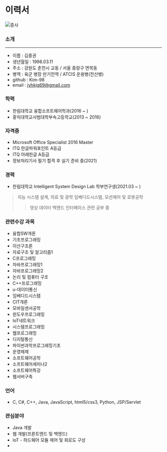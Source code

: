 # 이력서
![증사](https://user-images.githubusercontent.com/67696918/117563458-f5ec5080-b0e0-11eb-992b-5ed6b3692985.png)

### 소개
--------------------------
* 이름 : 김중권
* 생년월일 : 1998.03.11
* 주소 : 강원도 춘천시 교동 / 서울 중랑구 면목동
* 병역 : 육군 병장 만기전역 / ATCIS 운용병(전산병)
* github : Kim-98
* email : jyhkjg69@gmail.com

### 학력
* 한림대학교 융합소프트웨어학과(2016 ~ )
* 홍익대학교사범대학부속고등학교(2013 ~ 2016)

### 자격증
* Microsoft Office Specialist 2016 Master
* ITQ 한글파워포인트 A등급
* ITQ 아래한글 A등급
* 정보처리기사 필기 합격 후 실기 준비 중(2021)

### 경력
* 한림대학교 Intelligent System Design Lab 학부연구생(2021.03 ~ )
> 지능 시스템 설계, 의료 및 광학 임베디드시스템, 모션제어 및 로봇공학
>> 영상 데이터 백엔드 인터페이스 관련 공부 중

### 관련수강 과목
* 융합SW개론
* 기초프로그래밍
* 이산구조론
* 자료구조 및 알고리즘1
* C프로그래밍
* 자바프로그래밍1
* 자바프로그래밍2
* 논리 및 컴퓨터 구조
* C++프로그래밍
* u-데이터통신
* 임베디드시스템
* CIT개론
* 모바일센서공학
* 윈도우프로그래밍
* IoT네트워크
* 시스템프로그래밍
* 웹프로그래밍
* 디지털통신
* 파이썬과학프로그래밍기초
* 운영체제
* 소프트웨어공학
* 소프트웨어세미나2
* 소프트웨어특강
* 웹서버구축

### 언어
* C, C#, C++, Java, JavaScript, html5/css3, Python, JSP/Servlet

### 관심분야
* Java 개발
* 웹 개발(프론트엔드 및 백엔드)
* IoT - 하드웨어 모듈 제어 및 회로도 구성
* 
